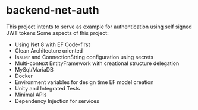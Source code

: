 # backend-net-auth
This project intents to serve as example for authentication using self signed JWT tokens
Some aspects of this project: 
- Using Net 8 with EF Code-first
- Clean Architecture oriented
- Issuer and ConnectionString configuration using secrets
- Multi-context EntityFramework with creational structure delegation
- MySql/MariaDB
- Docker
- Environment variables for design time EF model creation 
- Unity and Integrated Tests
- Minimal APIs
- Dependency Injection for services